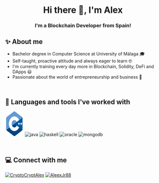 <h1 align="center"> Hi there 👋, I'm Alex </h1>

<h3 align="center"> I'm a Blockchain Developer from Spain! </h3>

## ✨ About me

* Bachelor degree in Computer Science at University of Málaga 🎓
* Self-taught, proactive attitude and always eager to learn 🤓
* I'm currently training every day more in Blockchain, Solidity, DeFi and DApps 😃
* Passionate about the world of entrepreneurship and business 💼

<br>

## 🚀 Languages and tools I've worked with

<p align="left"> 
<img src="https://raw.githubusercontent.com/devicons/devicon/master/icons/cplusplus/cplusplus-original.svg" alt="cplusplus" width="60" height="80"/> 
<img src="https://logospng.org/download/java/logo-java-2048.png" alt="java" width="60" height="80"/> 
<img src="https://chrisconlan.com/wp-content/uploads/2018/06/haskell_logo_2.png" alt="haskell" width="80" height="80"/> 
<img src="https://logos-world.net/wp-content/uploads/2020/09/Oracle-Symbol.png" alt="oracle" width="80" height="80"/>
<img src="https://1000marcas.net/wp-content/uploads/2021/06/MongoDB-Logo.png" alt="mongodb" width="80" height="80"/> 

</p>

<br>

## 💻 Connect with me

<p align="left">
<a href="https://twitter.com/CryptoCryptAlex" target="blank"><img align="center" src="https://raw.githubusercontent.com/rahuldkjain/github-profile-readme-generator/master/src/images/icons/Social/twitter.svg" alt="CryptoCryptAlex" height="30" width="40" /></a>
<a href="https://www.linkedin.com/in/alejandro-mart%C3%ADn-moreno-9128b417b/" target="blank"><img align="center" src="https://raw.githubusercontent.com/rahuldkjain/github-profile-readme-generator/master/src/images/icons/Social/linked-in-alt.svg" alt="AleexJr88" height="30" width="40" /></a>
</p>
<br>
